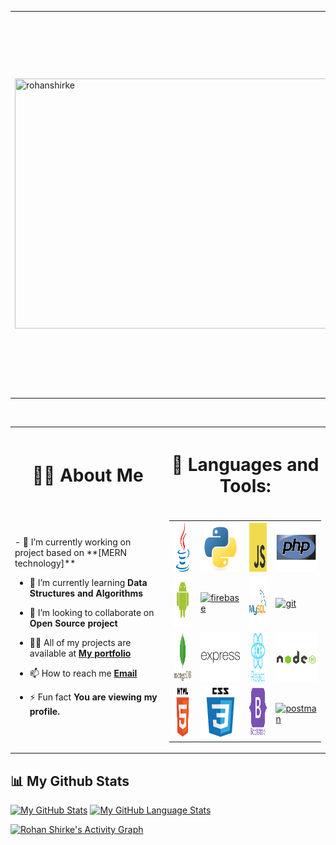 <table>
  <tr>
    <td>
      <a href='https://svgshare.com/s/jje' >
        <img src='https://svgshare.com/i/jje.svg'  width="500px" height="400px" title='rohanshirke' />
      </a>
    </td>
    <td>
      <h1 align="center">Hey <img src="https://c.tenor.com/Wx9IEmZZXSoAAAAi/hi.gif" height="40" width="40" ><i class="fa-solid fa-envelope"></i> </img> I'm Rohan</h1>
<h2 align="center">A passionate frontend developer from India</h2>
<div>
  <ul>
    <li>:school: I am a final year student of Information Technology at Mumbai University. </li>
    <li>🧑‍💻 I love working on android applications using java.</li>
    <li>💡 I do problem-solving on LeetCode.</li>
  </ul>
</div>
  </td>
  </tr>
</table>
<br>
<table>
  <tr>
    <th><h1>🙋‍♂️ About Me</h1></th>
    <th><h1>🚀 Languages and Tools:</h1></th>
  </tr>
  <tr>
    <td>
- 🔭 I’m currently working on project based on **[MERN technology]**

- 🌱 I’m currently learning **Data Structures and Algorithms**

- 👯 I’m looking to collaborate on **Open Source project**

- 👨‍💻 All of my projects are available at **[My portfolio](https://github.com/rohanshirke00)**

- 📫 How to reach me **[Email](rohanshirke2k@gmail.com)**

- ⚡ Fun fact **You are viewing my profile.**
    </td>
    <td>
  <table>
     <tr>
      <td>
        <a href="https://www.java.com" target="_blank" rel="noreferrer"> 
          <img src="https://raw.githubusercontent.com/devicons/devicon/master/icons/java/java-original.svg" alt="java" width="80" height="80"/> 
         </a>
      </td>
       <td>
         <a href="https://www.python.org" target="_blank" rel="noreferrer"> 
           <img src="https://raw.githubusercontent.com/devicons/devicon/master/icons/python/python-original.svg" alt="python" width="80" height="80"/>
         </a>
       </td>
       <td>
        <a href="https://developer.mozilla.org/en-US/docs/Web/JavaScript" target="_blank" rel="noreferrer"> 
          <img src="https://raw.githubusercontent.com/devicons/devicon/master/icons/javascript/javascript-original.svg" alt="javascript" width="80" height="80"/> 
        </a> 
      </td>
       <td>
         <a href="https://www.php.net" target="_blank" rel="noreferrer"> 
            <img src="https://raw.githubusercontent.com/devicons/devicon/master/icons/php/php-original.svg" alt="php" width="80" height="80"/> 
          </a> 
      </td>
    </tr>
    <tr>
          <td>
            <a href="https://developer.android.com" target="_blank" rel="noreferrer"> 
              <img src="https://raw.githubusercontent.com/devicons/devicon/master/icons/android/android-original-wordmark.svg" alt="android" width="80" height="80"/>
            </a>
          </td>
          <td>
            <a href="https://firebase.google.com/" target="_blank" rel="noreferrer"> 
              <img src="https://www.vectorlogo.zone/logos/firebase/firebase-icon.svg" alt="firebase" width="80" height="80"/> 
            </a>
        </td>
        <td>
            <a href="https://www.mysql.com/" target="_blank" rel="noreferrer"> 
              <img src="https://raw.githubusercontent.com/devicons/devicon/master/icons/mysql/mysql-original-wordmark.svg" alt="mysql" width="80" height="80"/> 
            </a>
        </td>
        <td>
            <a href="https://git-scm.com/" target="_blank" rel="noreferrer"> 
              <img src="https://www.vectorlogo.zone/logos/git-scm/git-scm-icon.svg" alt="git" width="80" height="80"/> 
            </a>
        </td>
    </tr>
    <tr>
      <td>
        <a href="https://www.mongodb.com/" target="_blank" rel="noreferrer"> 
          <img src="https://raw.githubusercontent.com/devicons/devicon/master/icons/mongodb/mongodb-original-wordmark.svg" alt="mongodb" width="80" height="80"/> 
        </a>
      </td>
    <td>  
      <a href="https://expressjs.com" target="_blank" rel="noreferrer"> 
        <img src="https://raw.githubusercontent.com/devicons/devicon/master/icons/express/express-original-wordmark.svg" alt="express" width="80" height="80"/> 
      </a>
    </td>
    <td>
      <a href="https://reactjs.org/" target="_blank" rel="noreferrer"> 
        <img src="https://raw.githubusercontent.com/devicons/devicon/master/icons/react/react-original-wordmark.svg" alt="react" width="80" height="80"/> 
      </a>
    </td>
    <td>
      <a href="https://nodejs.org" target="_blank" rel="noreferrer"> 
        <img src="https://raw.githubusercontent.com/devicons/devicon/master/icons/nodejs/nodejs-original-wordmark.svg" alt="nodejs" width="80" height="80"/> 
      </a>
    </td>
  </tr>
  <tr>
    <td>  
        <a href="https://www.w3.org/html/" target="_blank" rel="noreferrer"> 
          <img src="https://raw.githubusercontent.com/devicons/devicon/master/icons/html5/html5-original-wordmark.svg" alt="html5" width="80" height="80"/>
        </a>
    </td>
    <td>
        <a href="https://www.w3schools.com/css/" target="_blank" rel="noreferrer"> 
          <img src="https://raw.githubusercontent.com/devicons/devicon/master/icons/css3/css3-original-wordmark.svg" alt="css3" width="80" height="80"/> 
        </a>
      </td>
      <td>
        <a href="https://getbootstrap.com" target="_blank" rel="noreferrer"> 
          <img src="https://raw.githubusercontent.com/devicons/devicon/master/icons/bootstrap/bootstrap-plain-wordmark.svg" alt="bootstrap" width="80" height="80"/>
        </a>
      </td>
      <td>
          <a href="https://postman.com" target="_blank" rel="noreferrer"> 
            <img src="https://www.vectorlogo.zone/logos/getpostman/getpostman-icon.svg" alt="postman" width="80" height="80"/> 
        </a>
      </td>
    </tr>
  </table>
  </td>
  </tr>
</table>


## 📊 My Github Stats

[![My GitHub Stats](https://github-readme-stats.vercel.app/api/?username=rohanshirke00&count_private=true&theme=tokyonight&showicons=true)]()
[![My GitHub Language Stats](https://github-readme-stats.vercel.app/api/top-langs/?username=rohanshirke00&langs_count=5&theme=tokyonight)]()
  <br/>

<a href="https://github.com/rohanshirke00/github-readme-activity-graph"><img alt="Rohan Shirke's Activity Graph" src="https://activity-graph.herokuapp.com/graph?username=rohanshirke00&bg_color=0D1117&color=5BCDEC&line=5BCDEC&point=FFFFFF&hide_border=true" /></a>

<br/>
